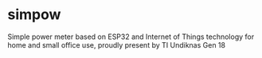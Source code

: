 # simpow
Simple power meter based on ESP32 and Internet of Things technology for home and small office use, proudly present by TI Undiknas Gen 18
